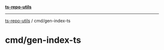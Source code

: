 [**ts-repo-utils**](../README.md)

---

[ts-repo-utils](../README.md) / cmd/gen-index-ts

# cmd/gen-index-ts
